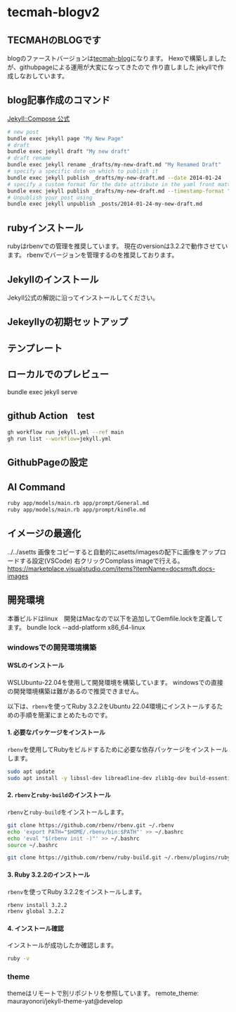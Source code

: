 # tecmah-blogv2

## TECMAHのBLOGです

blogのファーストバージョンは[tecmah-blog](https://github.com/tecmah/tecmah-blog)になります。
Hexoで構築しましたが、githubpageによる運用が大変になってきたので
作り直しました
jekyllで作成しなおしています。

## blog記事作成のコマンド

[Jekyll::Compose 公式](https://github.com/jekyll/jekyll-compose)

```zsh
# new post
bundle exec jekyll page "My New Page"
# draft
bundle exec jekyll draft "My new draft"
# draft rename
bundle exec jekyll rename _drafts/my-new-draft.md "My Renamed Draft"
# specify a specific date on which to publish it
bundle exec jekyll publish _drafts/my-new-draft.md --date 2014-01-24
# specify a custom format for the date attribute in the yaml front matter
bundle exec jekyll publish _drafts/my-new-draft.md --timestamp-format "%Y-%m-%d %H:%M:%S %z"
# Unpublish your post using
bundle exec jekyll unpublish _posts/2014-01-24-my-new-draft.md
```

## rubyインストール

rubyはrbenvでの管理を推奨しています。
現在のversionは3.2.2で動作させています。
rbenvでバージョンを管理するのを推奨しております。

## Jekyllのインストール

Jekyll公式の解説に沿ってインストールしてください。

## Jekeyllyの初期セットアップ

## テンプレート

## ローカルでのプレビュー

bundle exec jekyll serve

## github Action　test

```zsh
gh workflow run jekyll.yml --ref main
gh run list --workflow=jekyll.yml
```

## GithubPageの設定

## AI Command

```zsh
ruby app/models/main.rb app/prompt/General.md 
ruby app/models/main.rb app/prompt/kindle.md 
```
## イメージの最適化

../../asetts
画像をコピーすると自動的にasetts/imagesの配下に画像をアップロードする設定(VSCode)
右クリックComplass imageで行える。
https://marketplace.visualstudio.com/items?itemName=docsmsft.docs-images

## 開発環境

本番ビルドはlinux　開発はMacなので以下を追加してGemfile.lockを定義してます。
bundle lock --add-platform x86_64-linux

### windowsでの開発環境構築

#### WSLのインストール

WSLUbuntu-22.04を使用して開発環境を構築しています。
windowsでの直接の開発環境構築は難があるので推奨できません。

以下は、`rbenv`を使ってRuby 3.2.2をUbuntu 22.04環境にインストールするための手順を簡潔にまとめたものです。

#### 1. 必要なパッケージをインストール

`rbenv`を使用してRubyをビルドするために必要な依存パッケージをインストールします。

```bash
sudo apt update
sudo apt install -y libssl-dev libreadline-dev zlib1g-dev build-essential libbz2-dev libsqlite3-dev libffi-dev libyaml-dev
```

#### 2. `rbenv`と`ruby-build`のインストール

`rbenv`と`ruby-build`をインストールします。

```bash
git clone https://github.com/rbenv/rbenv.git ~/.rbenv
echo 'export PATH="$HOME/.rbenv/bin:$PATH"' >> ~/.bashrc
echo 'eval "$(rbenv init -)"' >> ~/.bashrc
source ~/.bashrc

git clone https://github.com/rbenv/ruby-build.git ~/.rbenv/plugins/ruby-build
```

#### 3. Ruby 3.2.2のインストール

`rbenv`を使ってRuby 3.2.2をインストールします。

```bash
rbenv install 3.2.2
rbenv global 3.2.2
```

#### 4. インストール確認

インストールが成功したか確認します。

```bash
ruby -v
```


### theme
themeはリモートで別リポジトリを参照しています。
remote_theme: maurayonori/jekyll-theme-yat@develop


